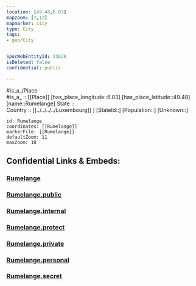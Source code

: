 ```yaml
---
location: [49.48,6.03] 
mapzoom: [7,12] 
mapmarker: city 
type: City
tags:
- geo/City


SpocWebEntityId: 33828
isDeleted: false
confidential: public

---
```

#is_a_/Place  
#is_a_ :: [[Place]] 
[has_place_longitude::6.03] 
[has_place_latitude::49.48] 
[name::Rumelange] 
State ::  
Country :: [[../../../../Luxembourg]] ] 
[StateId::] 
[Population::] 
[Unknown::] 


```leaflet
id: Rumelange
coordinates: [[Rumelange]] 
markerFile: [[Rumelange]] 
defaultZoom: 11 
maxZoom: 18
```


## Confidential Links & Embeds: 

### [Rumelange](/_Standards/Earth/Continent/Europe/Europe~West/Luxembourg/City/Rumelange.md) 

### [Rumelange.public](/_public/Earth/Continent/Europe/Europe~West/Luxembourg/City/Rumelange.public.md) 

### [Rumelange.internal](/_internal/Earth/Continent/Europe/Europe~West/Luxembourg/City/Rumelange.internal.md) 

### [Rumelange.protect](/_protect/Earth/Continent/Europe/Europe~West/Luxembourg/City/Rumelange.protect.md) 

### [Rumelange.private](/_private/Earth/Continent/Europe/Europe~West/Luxembourg/City/Rumelange.private.md) 

### [Rumelange.personal](/_personal/Earth/Continent/Europe/Europe~West/Luxembourg/City/Rumelange.personal.md) 

### [Rumelange.secret](/_secret/Earth/Continent/Europe/Europe~West/Luxembourg/City/Rumelange.secret.md)

